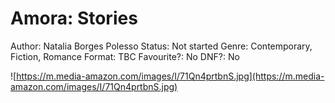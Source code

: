 # Amora: Stories

Author: Natalia Borges Polesso
Status: Not started
Genre: Contemporary, Fiction, Romance
Format: TBC
Favourite?: No
DNF?: No

![https://m.media-amazon.com/images/I/71Qn4prtbnS.jpg](https://m.media-amazon.com/images/I/71Qn4prtbnS.jpg)